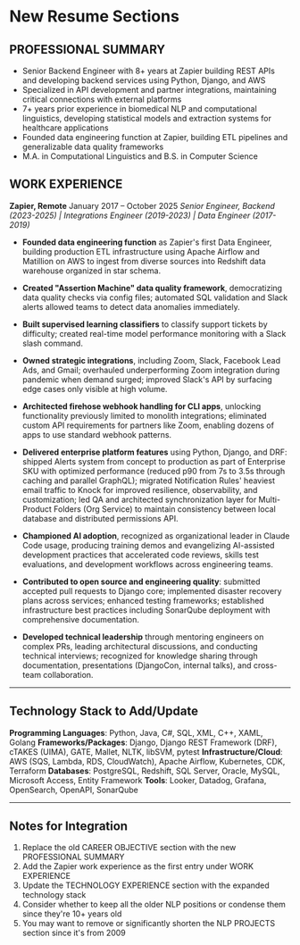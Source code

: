 # New Resume Sections

## PROFESSIONAL SUMMARY

- Senior Backend Engineer with 8+ years at Zapier building REST APIs and developing backend services using Python, Django, and AWS
- Specialized in API development and partner integrations, maintaining critical connections with external platforms
- 7+ years prior experience in biomedical NLP and computational linguistics, developing statistical models and extraction systems for healthcare applications
- Founded data engineering function at Zapier, building ETL pipelines and generalizable data quality frameworks
- M.A. in Computational Linguistics and B.S. in Computer Science

## WORK EXPERIENCE

**Zapier, Remote**                                                                January 2017 – October 2025
*Senior Engineer, Backend (2023-2025) | Integrations Engineer (2019-2023) | Data Engineer (2017-2019)*

- **Founded data engineering function** as Zapier's first Data Engineer, building production ETL infrastructure using Apache Airflow and Matillion on AWS to ingest from diverse sources into Redshift data warehouse organized in star schema.

- **Created "Assertion Machine" data quality framework**, democratizing data quality checks via config files; automated SQL validation and Slack alerts allowed teams to detect data anomalies immediately.

- **Built supervised learning classifiers** to classify support tickets by difficulty; created real-time model performance monitoring with a Slack slash command.

- **Owned strategic integrations**, including Zoom, Slack, Facebook Lead Ads, and Gmail; overhauled underperforming Zoom integration during pandemic when demand surged; improved Slack's API by surfacing edge cases only visible at high volume.

- **Architected firehose webhook handling for CLI apps**, unlocking functionality previously limited to monolith integrations; eliminated custom API requirements for partners like Zoom, enabling dozens of apps to use standard webhook patterns.

- **Delivered enterprise platform features** using Python, Django, and DRF: shipped Alerts system from concept to production as part of Enterprise SKU with optimized performance (reduced p90 from 7s to 3.5s through caching and parallel GraphQL); migrated Notification Rules' heaviest email traffic to Knock for improved resilience, observability, and customization; led QA and architected synchronization layer for Multi-Product Folders (Org Service) to maintain consistency between local database and distributed permissions API.

- **Championed AI adoption**, recognized as organizational leader in Claude Code usage, producing training demos and evangelizing AI-assisted development practices that accelerated code reviews, skills test evaluations, and development workflows across engineering teams.

- **Contributed to open source and engineering quality**: submitted accepted pull requests to Django core; implemented disaster recovery plans across services; enhanced testing frameworks; established infrastructure best practices including SonarQube deployment with comprehensive documentation.

- **Developed technical leadership** through mentoring engineers on complex PRs, leading architectural discussions, and conducting technical interviews; recognized for knowledge sharing through documentation, presentations (DjangoCon, internal talks), and cross-team collaboration.

---

## Technology Stack to Add/Update

**Programming Languages**: Python, Java, C#, SQL, XML, C++, XAML, Golang
**Frameworks/Packages**: Django, Django REST Framework (DRF), cTAKES (UIMA), GATE, Mallet, NLTK, libSVM, pytest
**Infrastructure/Cloud**: AWS (SQS, Lambda, RDS, CloudWatch), Apache Airflow, Kubernetes, CDK, Terraform
**Databases**: PostgreSQL, Redshift, SQL Server, Oracle, MySQL, Microsoft Access, Entity Framework
**Tools**: Looker, Datadog, Grafana, OpenSearch, OpenAPI, SonarQube

---

## Notes for Integration

1. Replace the old CAREER OBJECTIVE section with the new PROFESSIONAL SUMMARY
2. Add the Zapier work experience as the first entry under WORK EXPERIENCE
3. Update the TECHNOLOGY EXPERIENCE section with the expanded technology stack
4. Consider whether to keep all the older NLP positions or condense them since they're 10+ years old
5. You may want to remove or significantly shorten the NLP PROJECTS section since it's from 2009
